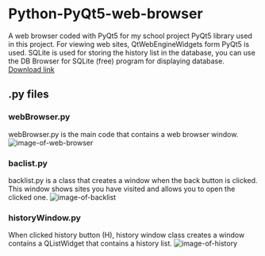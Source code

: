 # Python-PyQt5-web-browser
A web browser coded with PyQt5 for my school project
PyQt5 library used in this project.
For viewing web sites, QtWebEngineWidgets form PyQt5 is used.
SQLite is used for storing the history list in the database, you can use the DB Browser for SQLite (free) program for displaying database. [Download link](https://sqlitebrowser.org/dl/)
## .py files
### webBrowser.py
webBrowser.py is the main code that contains a web browser window.
![image-of-web-browser](https://muhammetkara.net/wp-content/uploads/2020/01/WebBrowser.png)
### baclist.py
backlist.py is a class that creates a window when the back button is clicked. This window shows sites you have visited and allows you to open the clicked one.
![image-of-backlist](https://muhammetkara.net/wp-content/uploads/2020/01/backlist.png)
### historyWindow.py
When clicked history button (H), history window class creates a window contains a QListWidget that contains a history list.
![image-of-history](https://muhammetkara.net/wp-content/uploads/2020/01/history.png)
